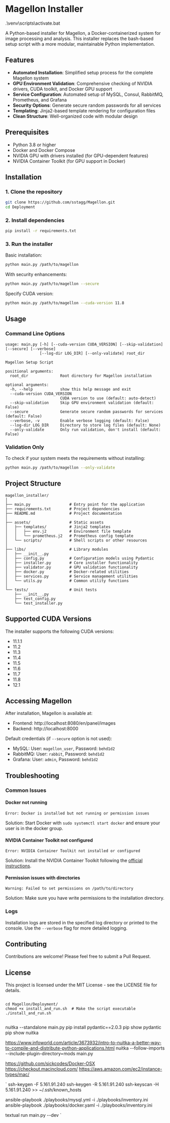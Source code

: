 # Magellon Installer


.\venv\scripts\activate.bat


A Python-based installer for Magellon, a Docker-containerized system for image processing and analysis. This installer replaces the bash-based setup script with a more modular, maintainable Python implementation.

## Features

- **Automated Installation**: Simplified setup process for the complete Magellon system
- **GPU Environment Validation**: Comprehensive checking of NVIDIA drivers, CUDA toolkit, and Docker GPU support
- **Service Configuration**: Automated setup of MySQL, Consul, RabbitMQ, Prometheus, and Grafana
- **Security Options**: Generate secure random passwords for all services
- **Templating**: Jinja2-based template rendering for configuration files
- **Clean Structure**: Well-organized code with modular design

## Prerequisites

- Python 3.8 or higher
- Docker and Docker Compose
- NVIDIA GPU with drivers installed (for GPU-dependent features)
- NVIDIA Container Toolkit (for GPU support in Docker)

## Installation

### 1. Clone the repository

```bash
git clone https://github.com/sstagg/Magellon.git
cd Deployment
```

### 2. Install dependencies

```bash
pip install -r requirements.txt
```

### 3. Run the installer

Basic installation:

```bash
python main.py /path/to/magellon
```

With security enhancements:

```bash
python main.py /path/to/magellon --secure
```

Specify CUDA version:

```bash
python main.py /path/to/magellon --cuda-version 11.8
```

## Usage

### Command Line Options

```
usage: main.py [-h] [--cuda-version CUDA_VERSION] [--skip-validation] [--secure] [--verbose] 
               [--log-dir LOG_DIR] [--only-validate] root_dir

Magellon Setup Script

positional arguments:
  root_dir              Root directory for Magellon installation

optional arguments:
  -h, --help            show this help message and exit
  --cuda-version CUDA_VERSION
                        CUDA version to use (default: auto-detect)
  --skip-validation     Skip GPU environment validation (default: False)
  --secure              Generate secure random passwords for services (default: False)
  --verbose, -v         Enable verbose logging (default: False)
  --log-dir LOG_DIR     Directory to store log files (default: None)
  --only-validate       Only run validation, don't install (default: False)
```

### Validation Only

To check if your system meets the requirements without installing:

```bash
python main.py /path/to/magellon --only-validate
```

## Project Structure

```
magellon_installer/
│
├── main.py                 # Entry point for the application
├── requirements.txt        # Project dependencies
├── README.md               # Project documentation
│
├── assets/                 # Static assets
│   ├── templates/          # Jinja2 templates
│   │   ├── env.j2          # Environment file template
│   │   └── prometheus.j2   # Prometheus config template
│   └── scripts/            # Shell scripts or other resources
│
├── libs/                   # Library modules
│   ├── __init__.py
│   ├── config.py           # Configuration models using Pydantic
│   ├── installer.py        # Core installer functionality
│   ├── validator.py        # GPU validation functionality
│   ├── docker.py           # Docker-related utilities
│   ├── services.py         # Service management utilities
│   └── utils.py            # Common utility functions
│
└── tests/                  # Unit tests
    ├── __init__.py
    ├── test_config.py
    └── test_installer.py
```

## Supported CUDA Versions

The installer supports the following CUDA versions:

- 11.1.1
- 11.2
- 11.3
- 11.4
- 11.5
- 11.6
- 11.7
- 11.8
- 12.1

## Accessing Magellon

After installation, Magellon is available at:

- Frontend: http://localhost:8080/en/panel/images
- Backend: http://localhost:8000

Default credentials (if `--secure` option is not used):
- MySQL: User: `magellon_user`, Password: `behd1d2`
- RabbitMQ: User: `rabbit`, Password: `behd1d2`
- Grafana: User: `admin`, Password: `behd1d2`

## Troubleshooting

### Common Issues

#### Docker not running
```
Error: Docker is installed but not running or permission issues
```
Solution: Start Docker with `sudo systemctl start docker` and ensure your user is in the docker group.

#### NVIDIA Container Toolkit not configured
```
Error: NVIDIA Container Toolkit not installed or configured
```
Solution: Install the NVIDIA Container Toolkit following the [official instructions](https://docs.nvidia.com/datacenter/cloud-native/container-toolkit/install-guide.html).

#### Permission issues with directories
```
Warning: Failed to set permissions on /path/to/directory
```
Solution: Make sure you have write permissions to the installation directory.

### Logs

Installation logs are stored in the specified log directory or printed to the console. Use the `--verbose` flag for more detailed logging.

## Contributing

Contributions are welcome! Please feel free to submit a Pull Request.

## License

This project is licensed under the MIT License - see the LICENSE file for details.


```

cd Magellon/Deployment/
chmod +x install_and_run.sh  # Make the script executable
./install_and_run.sh


```

nuitka --standalone main.py
pip install pydantic==2.0.3
pip show pydantic
pip show nuitka

https://www.infoworld.com/article/3673932/intro-to-nuitka-a-better-way-to-compile-and-distribute-python-applications.html
nuitka --follow-imports --include-plugin-directory=mods main.py



https://github.com/sickcodes/Docker-OSX
https://checkout.macincloud.com/
https://aws.amazon.com/ec2/instance-types/mac/


`
ssh-keygen -F 5.161.91.240
ssh-keygen -R 5.161.91.240
ssh-keyscan -H 5.161.91.240 >> ~/.ssh/known_hosts

ansible-playbook ./playbooks/mysql.yml -i ./playbooks/inventory.ini
ansible-playbook ./playbooks/docker.yaml -i ./playbooks/inventory.ini


textual run main.py --dev
`
